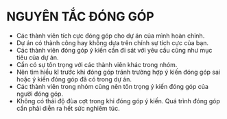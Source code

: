 # NGUYÊN TẮC ĐÓNG GÓP

- Các thành viên tích cực đóng góp cho dự án của mình hoàn chỉnh.
- Dự án có thành công hay không dựa trên chính sự tích cực của bạn.
- Các thành viên đóng góp ý kiến cần đi sát với yêu cầu cũng như mục tiêu của dự án.
- Cần có sự tôn trọng với các thành viên khác trong nhóm.
- Nên tìm hiểu kĩ trước khi đóng góp tránh trường hợp ý kiến đóng góp sai hoặc ý kiến đóng góp đã có trong dự án.
- Các thành viên trong nhóm cũng nên tôn trọng ý kiến đóng góp của người đóng góp.
- Không có thái độ đùa cợt trong khi đóng góp ý kiến. Quá trình đóng góp cần phải diễn ra hết sức nghiêm túc.
